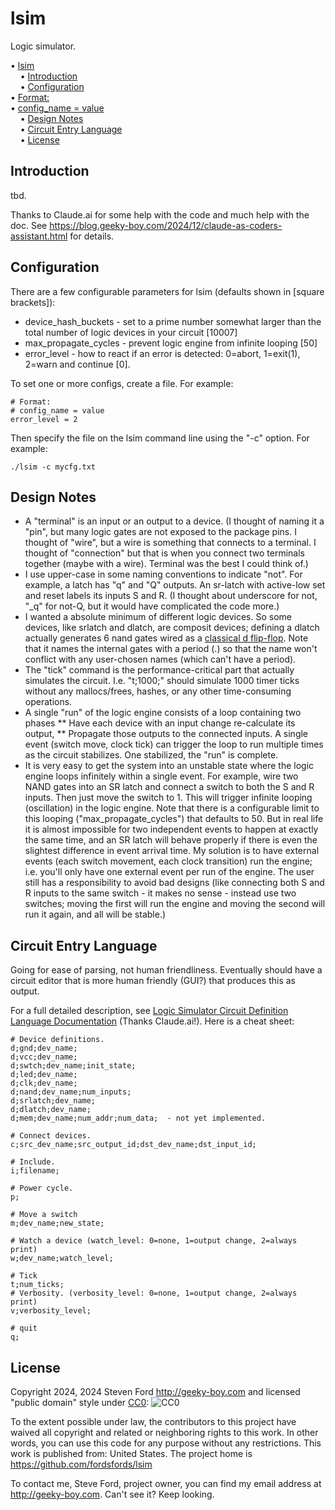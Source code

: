 # lsim
Logic simulator.

<!-- mdtoc-start -->
&bull; [lsim](#lsim)  
&nbsp;&nbsp;&nbsp;&nbsp;&bull; [Introduction](#introduction)  
&nbsp;&nbsp;&nbsp;&nbsp;&bull; [Configuration](#configuration)  
&bull; [Format:](#format)  
&bull; [config_name = value](#config_name--value)  
&nbsp;&nbsp;&nbsp;&nbsp;&bull; [Design Notes](#design-notes)  
&nbsp;&nbsp;&nbsp;&nbsp;&bull; [Circuit Entry Language](#circuit-entry-language)  
&nbsp;&nbsp;&nbsp;&nbsp;&bull; [License](#license)  
<!-- TOC created by '../mdtoc/mdtoc.pl README.md' (see https://github.com/fordsfords/mdtoc) -->
<!-- mdtoc-end -->

## Introduction

tbd.

Thanks to Claude.ai for some help with the code and much help with the doc.
See https://blog.geeky-boy.com/2024/12/claude-as-coders-assistant.html for details.

## Configuration

There are a few configurable parameters for lsim (defaults shown in [square brackets]):
  * device_hash_buckets - set to a prime number somewhat larger than the
  total number of logic devices in your circuit [10007]
  * max_propagate_cycles - prevent logic engine from infinite looping [50]
  * error_level - how to react if an error is detected: 0=abort, 1=exit(1),
  2=warn and continue [0].

To set one or more configs, create a file. For example:
```
# Format:
# config_name = value
error_level = 2
```

Then specify the file on the lsim command line using the "-c" option. For example:
```
./lsim -c mycfg.txt
```

## Design Notes

* A "terminal" is an input or an output to a device.
(I thought of naming it a "pin", but many logic gates are not exposed
to the package pins. I thought of "wire", but a wire is something that connects
to a terminal. I thought of "connection" but that is when you connect two
terminals together (maybe with a wire). Terminal was the best I could think of.)
* I use upper-case in some naming conventions to indicate "not".
For example, a latch has "q" and "Q" outputs.
An sr-latch with active-low set and reset labels its inputs S and R.
(I thought about underscore for not, "_q" for not-Q, but it would have
complicated the code more.)
* I wanted a absolute minimum of different logic devices.
So some devices, like srlatch and dlatch, are composit devices;
defining a dlatch actually generates 6 nand gates wired as a
[classical d flip-flop](https://en.wikipedia.org/wiki/Flip-flop_(electronics)#Classical_positive-edge-triggered_D_flip-flop).
Note that it names the internal gates with a period (.) so that the name won't
conflict with any user-chosen names (which can't have a period).
* The "tick" command is the performance-critical part that actually simulates
the circuit.
I.e. "t;1000;" should simulate 1000 timer ticks without any mallocs/frees,
hashes, or any other time-consuming operations.
* A single "run" of the logic engine consists of a loop containing two phases
** Have each device with an input change re-calculate its output,
** Propagate those outputs to the connected inputs.
  A single event (switch move, clock tick) can trigger the loop to run multiple
times as the circuit stabilizes.
One stabilized, the "run" is complete.
* It is very easy to get the system into an unstable state
where the logic engine loops infinitely within a single event.
For example, wire two NAND gates into an SR latch and connect a switch to both
the S and R inputs.
Then just move the switch to 1.
This will trigger infinite looping (oscillation) in the logic engine.
Note that there is a configurable limit to this looping ("max_propagate_cycles")
that defaults to 50.
But in real life it is almost impossible for two independent events to happen at
exactly the same time, and an SR latch will behave properly if there is even the
slightest difference in event arrival time.
My solution is to have external events (each switch movement, each clock transition)
run the engine; i.e. you'll only have one external event per run of the engine.
The user still has a responsibility to avoid bad designs (like connecting both
S and R inputs to the same switch - it makes no sense - instead use two
switches; moving the first will run the engine and moving the second will run
it again, and all will be stable.)

## Circuit Entry Language

Going for ease of parsing, not human friendliness.
Eventually should have a circuit editor that is more human
friendly (GUI?) that produces this as output.

For a full detailed description,
see [Logic Simulator Circuit Definition Language Documentation](circuit-language-docs.md) (Thanks Claude.ai!).
Here is a cheat sheet:

````
# Device definitions.
d;gnd;dev_name;
d;vcc;dev_name;
d;swtch;dev_name;init_state;
d;led;dev_name;
d;clk;dev_name;
d;nand;dev_name;num_inputs;
d;srlatch;dev_name;
d;dlatch;dev_name;
d;mem;dev_name;num_addr;num_data;  - not yet implemented.

# Connect devices.
c;src_dev_name;src_output_id;dst_dev_name;dst_input_id;

# Include.
i;filename;

# Power cycle.
p;

# Move a switch
m;dev_name;new_state;

# Watch a device (watch_level: 0=none, 1=output change, 2=always print)
w;dev_name;watch_level;

# Tick
t;num_ticks;
# Verbosity. (verbosity_level: 0=none, 1=output change, 2=always print)
v;verbosity_level;

# quit
q;
````

## License

Copyright 2024, 2024 Steven Ford http://geeky-boy.com and licensed
"public domain" style under
[CC0](http://creativecommons.org/publicdomain/zero/1.0/): 
![CC0](https://licensebuttons.net/p/zero/1.0/88x31.png "CC0")

To the extent possible under law, the contributors to this project have
waived all copyright and related or neighboring rights to this work.
In other words, you can use this code for any purpose without any
restrictions.  This work is published from: United States.  The project home
is https://github.com/fordsfords/lsim

To contact me, Steve Ford, project owner, you can find my email address
at http://geeky-boy.com.  Can't see it?  Keep looking.
